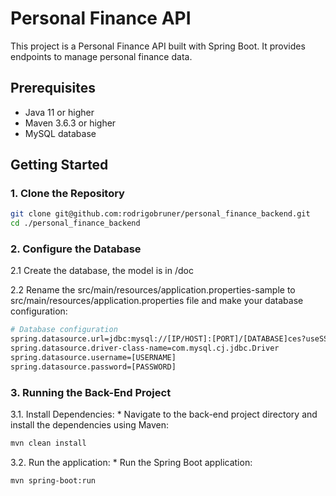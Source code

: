 # Personal Finance API

This project is a Personal Finance API built with Spring Boot. It provides endpoints to manage personal finance data.

## Prerequisites

- Java 11 or higher
- Maven 3.6.3 or higher
- MySQL database

## Getting Started

### 1. Clone the Repository

```sh
git clone git@github.com:rodrigobruner/personal_finance_backend.git
cd ./personal_finance_backend
````

### 2. Configure the Database

2.1 Create the database, the model is in /doc

2.2 Rename the src/main/resources/application.properties-sample to src/main/resources/application.properties file and make your database configuration:

```sh
# Database configuration
spring.datasource.url=jdbc:mysql://[IP/HOST]:[PORT]/[DATABASE]ces?useSSL=false&serverTimezone=UTC
spring.datasource.driver-class-name=com.mysql.cj.jdbc.Driver
spring.datasource.username=[USERNAME]
spring.datasource.password=[PASSWORD]
````

### 3. Running the Back-End Project

3.1. Install Dependencies:
    * Navigate to the back-end project directory and install the dependencies using Maven:

```sh
mvn clean install
```

3.2. Run the application:
    * Run the Spring Boot application:

```sh
mvn spring-boot:run
```